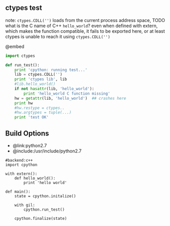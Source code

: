 ctypes test
-------------

note: `ctypes.CDLL('')` loads from the current process address space,
TODO what is the C name of C++ `hello_world`? even when defined with extern,
which makes the function compatible, it fails to be exported here,
or at least ctypes is unable to reach it using `ctypes.CDLL('')`

@embed
```python
import ctypes

def run_test():
	print 'cpython: running test...'
	lib = ctypes.CDLL('')
	print 'ctypes lib', lib
	#lib.hello_world()
	if not hasattr(lib, 'hello_world'):
		print 'hello_world C function missing'
	hw = getattr(lib, 'hello_world')  ## crashes here
	print hw
	#hw.restype = ctypes..
	#hw.argtypes = tuple(...)
	print 'test OK'

```

Build Options
-------------
* @link:python2.7
* @include:/usr/include/python2.7
```rusthon
#backend:c++
import cpython

with extern():
	def hello_world():
		print 'hello world'

def main():
	state = cpython.initalize()

	with gil:
		cpython.run_test()

	cpython.finalize(state)

```